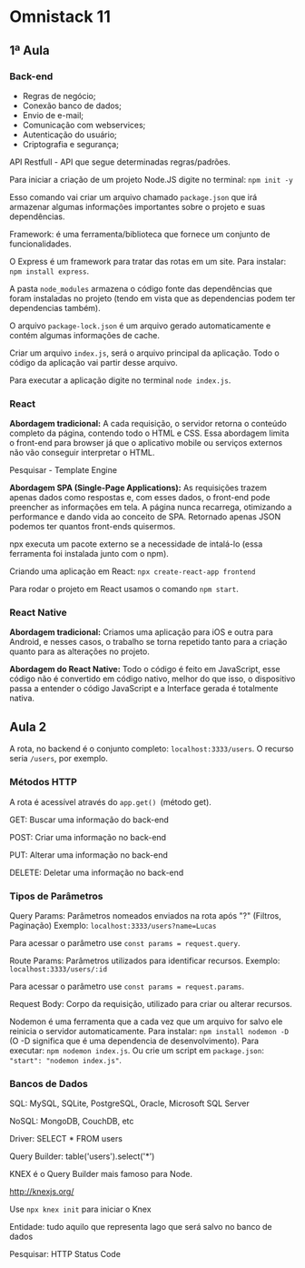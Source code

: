 # Omnistack 11

## 1ª Aula

### Back-end

* Regras de negócio;
* Conexão banco de dados;
* Envio de e-mail;
* Comunicação com webservices;
* Autenticação do usuário;
* Criptografia e segurança;

API Restfull - API que segue determinadas regras/padrões.

Para iniciar a criação de um projeto Node.JS digite no terminal: `npm init -y`

Esso comando vai criar um arquivo chamado `package.json` que irá armazenar algumas informações importantes sobre o projeto e suas dependências.

Framework: é uma ferramenta/biblioteca que fornece um conjunto de funcionalidades.

O Express é um framework para tratar das rotas em um site. Para instalar: `npm install express`. 

A pasta `node_modules` armazena o código fonte das dependências que foram instaladas no projeto (tendo em vista que as dependencias podem ter dependencias também).

O arquivo `package-lock.json`  é um arquivo gerado automaticamente e contém algumas informações de cache.

Criar um arquivo `index.js`, será o arquivo principal da aplicação. Todo o código da aplicação vai partir desse arquivo.

Para executar a aplicação digite no terminal `node index.js`.



### React

**Abordagem tradicional:** A cada requisição, o servidor retorna o conteúdo completo da página, contendo todo o HTML e CSS. Essa abordagem limita o front-end para browser já que o aplicativo mobile ou serviços externos não vão conseguir interpretar o HTML.

Pesquisar - Template Engine

**Abordagem SPA (Single-Page Applications):** As requisições trazem apenas dados como respostas e, com esses dados, o front-end pode preencher as informações em tela. A página nunca recarrega, otimizando a performance e dando vida ao conceito de SPA. Retornado apenas JSON podemos ter quantos front-ends quisermos.

npx executa um pacote externo se a necessidade de intalá-lo (essa ferramenta foi instalada junto com o npm).

Criando uma aplicação em React: `npx create-react-app frontend`

Para rodar o projeto em React usamos o comando `npm start`.



### React Native

**Abordagem tradicional:** Criamos uma aplicação para iOS e outra para Android, e nesses casos, o trabalho se torna repetido tanto para a criação quanto para as alterações no projeto.

**Abordagem do React Native:** Todo o código é feito em JavaScript, esse código não é convertido em código nativo, melhor do que isso, o dispositivo passa a entender o código JavaScript e a Interface gerada é totalmente nativa.



## Aula 2

A rota, no backend é o conjunto completo: `localhost:3333/users`. O recurso seria `/users`, por exemplo.

### Métodos HTTP

A rota é acessível através do `app.get() `(método get).

GET: Buscar uma informação do back-end

POST: Criar uma informação no back-end

PUT: Alterar uma informação no back-end

DELETE: Deletar uma informação no back-end

 ### Tipos de Parâmetros

Query Params: Parâmetros nomeados enviados na rota após "?" (Filtros, Paginação) Exemplo: `localhost:3333/users?name=Lucas`

Para acessar o parâmetro use `const params = request.query`.

Route Params: Parâmetros utilizados para identificar recursos. Exemplo: `localhost:3333/users/:id`

Para acessar o parâmetro use `const params = request.params`.

Request Body: Corpo da requisição, utilizado para criar ou alterar recursos.

Nodemon é uma ferramenta que a cada vez que um arquivo for salvo ele reinicia o servidor automaticamente. Para instalar: `npm install nodemon -D`  (O -D significa que é uma dependencia de desenvolvimento). Para executar: `npm nodemon index.js`. Ou crie um script em `package.json`: `"start": "nodemon index.js"`.

### Bancos de Dados

SQL: MySQL, SQLite, PostgreSQL, Oracle, Microsoft SQL Server

NoSQL: MongoDB, CouchDB, etc

Driver: SELECT * FROM users

Query Builder: table('users').select('*')

KNEX é o Query Builder mais famoso para Node.

http://knexjs.org/

Use `npx knex init` para iniciar o Knex

Entidade: tudo aquilo que representa lago que será salvo no banco de dados

Pesquisar: HTTP Status Code